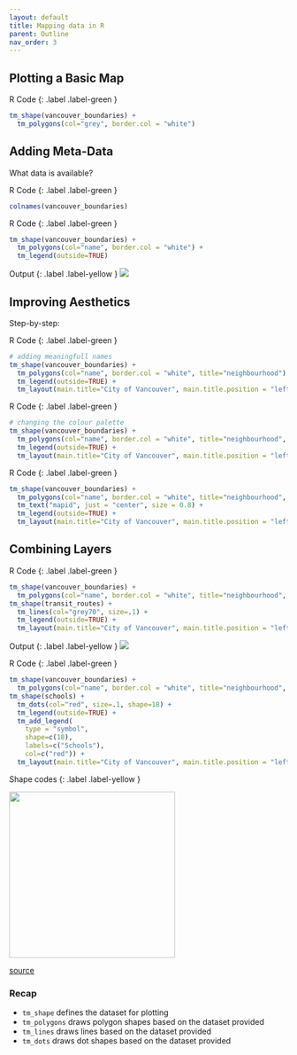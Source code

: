 ```yaml
---
layout: default
title: Mapping data in R
parent: Outline
nav_order: 3
---
```


## Plotting a Basic Map


R Code
{: .label .label-green }
```R
tm_shape(vancouver_boundaries) + 
  tm_polygons(col="grey", border.col = "white")
```



## Adding Meta-Data


What data is available?

R Code
{: .label .label-green }
```R
colnames(vancouver_boundaries)
```

R Code
{: .label .label-green }
```R
tm_shape(vancouver_boundaries) + 
  tm_polygons(col="name", border.col = "white") +
  tm_legend(outside=TRUE)
```

Output
{: .label .label-yellow }
<img src="{{site.baseurl}}/content/fig/plot1.png">


## Improving Aesthetics

Step-by-step:


R Code
{: .label .label-green }
```R
# adding meaningfull names
tm_shape(vancouver_boundaries) + 
  tm_polygons(col="name", border.col = "white", title="neighbourhood") +
  tm_legend(outside=TRUE) +
  tm_layout(main.title="City of Vancouver", main.title.position = "left")
```


R Code
{: .label .label-green }
```R
# changing the colour palette
tm_shape(vancouver_boundaries) + 
  tm_polygons(col="name", border.col = "white", title="neighbourhood", palette = "Pastel1") +
  tm_legend(outside=TRUE) +
  tm_layout(main.title="City of Vancouver", main.title.position = "left")
```


R Code
{: .label .label-green }
```R
tm_shape(vancouver_boundaries) +
  tm_polygons(col="name", border.col = "white", title="neighbourhood", palette = "Pastel1") +
  tm_text("mapid", just = "center", size = 0.8) +
  tm_legend(outside=TRUE) +
  tm_layout(main.title="City of Vancouver", main.title.position = "left")
```


## Combining Layers



R Code
{: .label .label-green }
```R
tm_shape(vancouver_boundaries) +
  tm_polygons(col="name", border.col = "white", title="neighbourhood", palette = "Pastel1") +
tm_shape(transit_routes) +
  tm_lines(col="grey70", size=.1) +
  tm_legend(outside=TRUE) +
  tm_layout(main.title="City of Vancouver", main.title.position = "left")
```



Output
{: .label .label-yellow }
<img src="{{site.baseurl}}/content/fig/plot2.png">


R Code
{: .label .label-green }
```R
tm_shape(vancouver_boundaries) +
  tm_polygons(col="name", border.col = "white", title="neighbourhood", palette = "Pastel1") +
tm_shape(schools) + 
  tm_dots(col="red", size=.1, shape=18) +
  tm_legend(outside=TRUE) +
  tm_add_legend(
    type = "symbol", 
    shape=c(18), 
    labels=c("Schools"),
    col=c("red")) +  
  tm_layout(main.title="City of Vancouver", main.title.position = "left")
```

Shape codes
{: .label .label-yellow }

<img src="{{site.baseurl}}/content/fig/shapes.png" width="300">

[source](http://www.sthda.com/english/wiki/r-plot-pch-symbols-the-different-point-shapes-available-in-r)


### Recap

- `tm_shape` defines the dataset for plotting
- `tm_polygons` draws polygon shapes based on the dataset provided
- `tm_lines` draws lines based on the dataset provided
- `tm_dots` draws dot shapes based on the dataset provided
